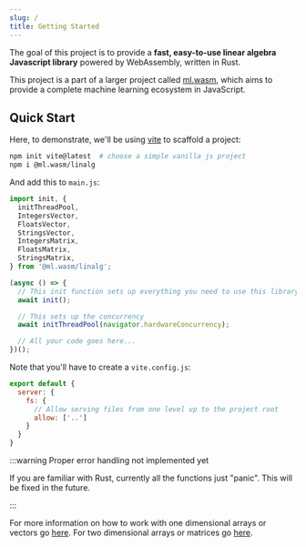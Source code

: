 ```yaml
---
slug: /
title: Getting Started
---
```


The goal of this project is to provide a **fast, easy-to-use linear algebra
Javascript library** powered by WebAssembly, written in Rust.

This project is a part of a larger project called [ml.wasm](https://www.github.com/ml.wasm),
which aims to provide a complete machine learning ecosystem in JavaScript.

## Quick Start

Here, to demonstrate, we'll be using [vite](https://vitejs.dev/) to scaffold a project:

``` sh
npm init vite@latest  # choose a simple vanilla js project
npm i @ml.wasm/linalg
```

And add this to `main.js`:

```js title="main.js"
import init, {
  initThreadPool,
  IntegersVector,
  FloatsVector,
  StringsVector,
  IntegersMatrix,
  FloatsMatrix,
  StringsMatrix,
} from '@ml.wasm/linalg';

(async () => {
  // This init function sets up everything you need to use this library
  await init();

  // This sets up the concurrency
  await initThreadPool(navigator.hardwareConcurrency);

  // All your code goes here...
})();
```

Note that you'll have to create a `vite.config.js`:

``` js title="vite.config.js"
export default {
  server: {
    fs: {
      // Allow serving files from one level up to the project root
      allow: ['..']
    }
  }
}
```

:::warning Proper error handling not implemented yet

If you are familiar with Rust, currently all the functions just "panic". This
will be fixed in the future.

:::

For more information on how to work with one dimensional arrays or vectors go
[here](Vectors/index). For two dimensional arrays or matrices go
[here](Matrices/index).
